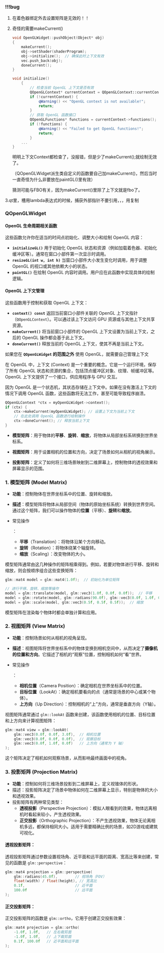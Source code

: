 ### !!!bug

1. 在着色器绑定外去设置矩阵是无效的！！

2. 奇怪的需要makeCurrent()

   ```cpp
   void OpenGLWidget::pushObject(Object* obj)
   {
       makeCurrent();
       obj->setShader(shaderProgram);
       obj->initialize();  // 确保此时上下文有效
       vec.push_back(obj);
       doneCurrent();
   }
   ```

   ```cpp
   void initialize()
       {
           // 检查当前 OpenGL 上下文是否有效
           QOpenGLContext* currentContext = QOpenGLContext::currentContext();
           if (!currentContext) {
               qWarning() << "OpenGL context is not available!";
               return;
           }
           // 获取 OpenGL 函数接口
           QOpenGLFunctions* functions = currentContext->functions();
           if (!functions) {
               qWarning() << "Failed to get OpenGL functions!";
               return;
           }
       ...
   }
   ```

   明明上下文Context都检查了，没报错，但是少了makeCurrent();就绘制无效了。

   （QOpenGLWidget派生类自定义的函数要自己加makeCurrent()，然后当时一直奇怪为什么非要放在paintGL()里有效）

   猜测可能与FBO有关，因为makeCurrent()里除了上下文就是fbo了。

3.qt里，槽用lambda表达式的时候，捕获外部指针不要引用，，，用复制



### QOpenGLWidget

#### **OpenGL 生命周期相关函数**

这些函数允许你在适当的时间点初始化、调整大小和绘制 OpenGL 内容：

- **`initializeGL()`**
  用于初始化 OpenGL 状态和资源（例如加载着色器、初始化缓冲区等）。通常在窗口小部件第一次显示时调用。
- **`resizeGL(int w, int h)`**
  当窗口小部件大小发生变化时调用，用于调整 OpenGL 的视口或其他依赖大小的状态。
- **`paintGL()`**
  在绘制 OpenGL 内容时调用。用户应在此函数中实现具体的绘制逻辑。



#### **OpenGL 上下文管理**

这些函数用于控制和获取 OpenGL 上下文：

- **`context() const`**
  返回当前窗口小部件关联的 OpenGL 上下文指针（`QOpenGLContext`）。可以通过该上下文访问 GPU 资源或与其他上下文共享资源。
- **`makeCurrent()`**
  将当前窗口小部件的 OpenGL 上下文设置为当前上下文，之后的 OpenGL 操作都会基于此上下文。
- **`doneCurrent()`**
  释放当前的 OpenGL 上下文，使其不再是当前上下文。



如果您在 **`QOpenGLWidget` 的范围之外** 使用 OpenGL，就需要自己管理上下文

在 OpenGL 中，上下文 (Context) 是一个重要的概念。它是一个运行环境，保存了所有 OpenGL 状态和资源的集合，包括顶点缓冲区对象、纹理、帧缓冲区等。OpenGL 上下文提供了一个接口，供应用程序与 GPU 交互。

因为 OpenGL 是一个状态机，其状态存储在上下文中。如果在没有激活上下文的情况下调用 OpenGL 函数，这些函数将无法工作，甚至可能导致程序崩溃。

```cpp
QOpenGLContext *ctx = myOpenGLWidget->context();
if (ctx) {
    ctx->makeCurrent(myOpenGLWidget); // 设置上下文为当前上下文
    // 在此处调用 OpenGL 函数进行绘制操作
    ctx->doneCurrent(); // 释放当前上下文
}
```









- **模型矩阵**：用于物体的**平移**、**旋转**、**缩放**，将物体从局部坐标系转换到世界坐标系。

- **视图矩阵**：用于设置相机的位置和方向，决定了场景如何从相机的视角展示。

- **投影矩阵**：定义了如何将三维场景映射到二维屏幕上，控制物体的透视效果和屏幕显示的范围。

  

### 1. 模型矩阵 (Model Matrix)

- **功能**：控制物体在世界坐标系中的位置、旋转和缩放。

- **描述**：模型矩阵将物体从局部空间（物体的原始坐标系统）转换到世界空间。通过这个矩阵，我们可以操作物体的**位置**（平移）、**旋转**和**缩放**。

- 常见操作

  ：

  - **平移**（Translation）：将物体沿某个方向移动。
  - **旋转**（Rotation）：将物体绕某个轴旋转。
  - **缩放**（Scaling）：改变物体的大小。

模型矩阵通常由这几种操作的矩阵相乘得到。例如，若要对物体进行平移、旋转和缩放，则会按顺序组合这些变换矩阵：

```cpp
glm::mat4 model = glm::mat4(1.0f);  // 初始化为单位矩阵

// 进行平移、旋转、缩放等操作
model = glm::translate(model, glm::vec3(1.0f, 0.0f, 0.0f));  // 平移
model = glm::rotate(model, glm::radians(90.0f), glm::vec3(0.0f, 1.0f, 0.0f));  // 旋转
model = glm::scale(model, glm::vec3(0.5f, 0.5f, 0.5f));  // 缩放
```

模型矩阵在渲染每个物体时都会单独计算和应用。

### 2. 视图矩阵 (View Matrix)

- **功能**：控制场景如何从相机的视角呈现。

- **描述**：视图矩阵将世界坐标系中的物体变换到相机空间中，从而决定了**摄像机的位置和方向**。它描述了相机的“观察”位置，控制相机如何“看”世界。

- 常见操作

  ：

  - **相机位置**（Camera Position）：确定相机在世界坐标系中的位置。
  - **目标位置**（LookAt）：确定相机要看向的点（通常是场景的中心或某个物体）。
  - **上方向**（Up Direction）：控制相机的“上”方向，通常是垂直方向（Y轴）。

视图矩阵通常通过 `glm::lookAt` 函数来创建，该函数使用相机的位置、目标位置和上方向来计算视图矩阵：

```cpp
glm::mat4 view = glm::lookAt(
    glm::vec3(0.0f, 0.0f, 3.0f),  // 相机位置
    glm::vec3(0.0f, 0.0f, 0.0f),  // 观察目标
    glm::vec3(0.0f, 1.0f, 0.0f)   // 上方向（通常为 Y 轴）
);
```

这个矩阵决定了相机如何观察场景，从而影响最终画面中的视角。

### 3. 投影矩阵 (Projection Matrix)

- **功能**：控制如何将三维场景投影到二维屏幕上，定义视锥体的形状。
- 描述：投影矩阵决定了场景中物体如何在二维屏幕上显示，特别是物体的大小和透视效果。
- 投影矩阵有两种常见类型：
  - **透视投影**（Perspective Projection）：模拟人眼看到的效果，物体远离相机时看起来较小，产生透视效果。
  - **正交投影**（Orthographic Projection）：不产生透视效果，物体无论离相机多远，都保持相同大小。适用于需要精确比例的场景，如2D游戏或建筑可视化。

#### 透视投影矩阵：

透视投影矩阵通过参数设置视场角、近平面和远平面的距离、宽高比等来创建，常见的函数是 `glm::perspective`：

```cpp
glm::mat4 projection = glm::perspective(
    glm::radians(45.0f),        // 视场角（FOV）
    float(width) / float(height), // 宽高比
    0.1f,                       // 近平面
    100.0f                      // 远平面
);
```

#### 正交投影矩阵：

正交投影矩阵的函数是 `glm::ortho`，它用于创建正交投影效果：

```cpp
glm::mat4 projection = glm::ortho(
    -1.0f, 1.0f,   // 左右裁剪面
    -1.0f, 1.0f,   // 上下裁剪面
    0.1f, 100.0f   // 近平面和远平面
);
```



